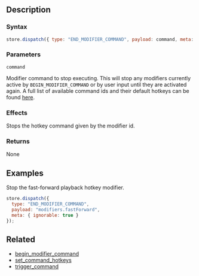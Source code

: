 ## Description

### Syntax

```javascript
store.dispatch({ type: "END_MODIFIER_COMMAND", payload: command, meta: { ignorable: true } });
```

### Parameters

`command`

Modifier command to stop executing. This will stop any modifiers currently active by `BEGIN_MODIFIER_COMMAND` or by user input until they are activated again. A full list of available command ids and their default hotkeys can be found [here](../External/commands.json).

### Effects

Stops the hotkey command given by the modifier id.

### Returns

None

## Examples

Stop the fast-forward playback hotkey modifier.

```javascript
store.dispatch({
  type: "END_MODIFIER_COMMAND",
  payload: "modifiers.fastForward",
  meta: { ignorable: true }
});
```

## Related

- [begin_modifier_command](./begin_modifier_command.md)
- [set_command_hotkeys](./set_command_hotkeys.md)
- [trigger_command](./trigger_command.md)